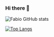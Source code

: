 ### Hi there 👋

![Fabio GitHub stats](https://github-readme-stats.vercel.app/api?username=fabio-adaniya&show_icons=true&theme=highcontrast)


[![Top Langs](https://github-readme-stats.vercel.app/api/top-langs/?username=fabio-adaniya&layout=compact)](https://github.com/anuraghazra/github-readme-stats)
